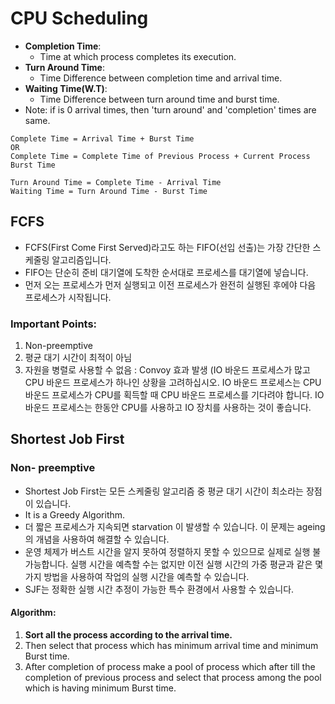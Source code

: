 # CPU Scheduling

- **Completion Time**:
  - Time at which process completes its execution.
- **Turn Around Time**:
  - Time Difference between completion time and arrival time.
- **Waiting Time(W.T)**:
  - Time Difference between turn around time and burst time.
- Note: if is 0 arrival times, then 'turn around' and 'completion' times are same.

```text
Complete Time = Arrival Time + Burst Time
OR
Complete Time = Complete Time of Previous Process + Current Process Burst Time

Turn Around Time = Complete Time - Arrival Time
Waiting Time = Turn Around Time - Burst Time
```

     
## FCFS
- FCFS(First Come First Served)라고도 하는 FIFO(선입 선출)는 가장 간단한 스케줄링 알고리즘입니다. 
- FIFO는 단순히 준비 대기열에 도착한 순서대로 프로세스를 대기열에 넣습니다.
- 먼저 오는 프로세스가 먼저 실행되고 이전 프로세스가 완전히 실행된 후에야 다음 프로세스가 시작됩니다.

### Important Points:
1. Non-preemptive
2. 평균 대기 시간이 최적이 아님
3. 자원을 병렬로 사용할 수 없음 : Convoy 효과 발생 (IO 바운드 프로세스가 많고 CPU 바운드 프로세스가 하나인 상황을 고려하십시오. 
   IO 바운드 프로세스는 CPU 바운드 프로세스가 CPU를 획득할 때 CPU 바운드 프로세스를 기다려야 합니다. 
   IO 바운드 프로세스는 한동안 CPU를 사용하고 IO 장치를 사용하는 것이 좋습니다.


## Shortest Job First

### Non- preemptive
- Shortest Job First는 모든 스케줄링 알고리즘 중 평균 대기 시간이 최소라는 장점이 있습니다.
- It is a Greedy Algorithm.
- 더 짧은 프로세스가 지속되면 starvation 이 발생할 수 있습니다. 이 문제는 ageing 의 개념을 사용하여 해결할 수 있습니다.
- 운영 체제가 버스트 시간을 알지 못하여 정렬하지 못할 수 있으므로 실제로 실행 불가능합니다. 실행 시간을 예측할 수는 없지만 
  이전 실행 시간의 가중 평균과 같은 몇 가지 방법을 사용하여 작업의 실행 시간을 예측할 수 있습니다. 
- SJF는 정확한 실행 시간 추정이 가능한 특수 환경에서 사용할 수 있습니다. 

#### Algorithm: 
1. **Sort all the process according to the arrival time.** 
2. Then select that process which has minimum arrival time and minimum Burst time. 
3. After completion of process make a pool of process which after till the completion 
of previous process and select that process among the pool which is having minimum Burst time. 
